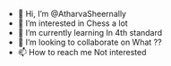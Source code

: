- 👋 Hi, I’m @AtharvaSheernally
- 👀 I’m interested in Chess a lot
- 🌱 I’m currently learning  In 4th  standard
- 💞️ I’m looking to collaborate on What ??
- 📫 How to reach me  Not interested 

<!---
AtharvaSheernally/AtharvaSheernally is a ✨ special ✨ repository because its `README.md` (this file) appears on your GitHub profile.
You can click the Preview link to take a look at your changes.
--->
